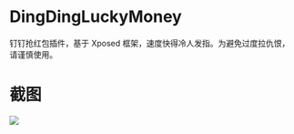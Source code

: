 # DingDingLuckyMoney

钉钉抢红包插件，基于 Xposed 框架，速度快得冷人发指。为避免过度拉仇恨，请谨慎使用。

# 截图

![](http://ww4.sinaimg.cn/large/9732f922gw1f4v9r7cuxxg20k00zkb29.gif)